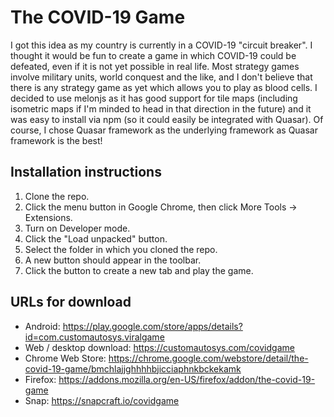# The COVID-19 Game
I got this idea as my country is currently in a COVID-19 "circuit breaker". I thought it would be fun to create a game in which COVID-19 could be defeated, even if it is not yet possible in real life. Most strategy games involve military units, world conquest and the like, and I don't believe that there is any strategy game as yet which allows you to play as blood cells. I decided to use melonjs as it has good support for tile maps (including isometric maps if I'm minded to head in that direction in the future) and it was easy to install via npm (so it could easily be integrated with Quasar). Of course, I chose Quasar framework as the underlying framework as Quasar framework is the best!
## Installation instructions
1. Clone the repo.
2. Click the menu button in Google Chrome, then click More Tools -> Extensions.
3. Turn on Developer mode.
4. Click the "Load unpacked" button.
5. Select the folder in which you cloned the repo.
6. A new button should appear in the toolbar.
7. Click the button to create a new tab and play the game.
## URLs for download
- Android: https://play.google.com/store/apps/details?id=com.customautosys.viralgame
- Web / desktop download: https://customautosys.com/covidgame
- Chrome Web Store: https://chrome.google.com/webstore/detail/the-covid-19-game/bmchlajjghhhhbjicciaphnkbckekamk
- Firefox: https://addons.mozilla.org/en-US/firefox/addon/the-covid-19-game
- Snap: https://snapcraft.io/covidgame
